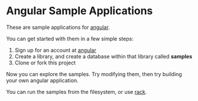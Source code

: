 Angular Sample Applications
===========================

[angular]: http://getangular.com/ "angular"

These are sample applications for [angular][angular].

You can get started with them in a few simple steps:

1.  Sign up for an account at [angular][angular]
2.  Create a library, and create a database within that library called **samples**
3.  Clone or fork this project

Now you can explore the samples. Try modifying them, then try building your own angular application.

You can run the samples from the filesystem, or use [rack](http://rack.rubyforge.org/).

